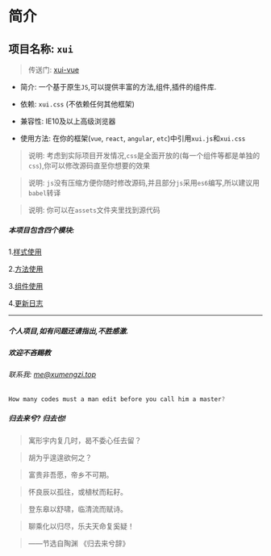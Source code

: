 <link rel="stylesheet" type="text/css" href="./assets/xui.css">
<script type="text/javascript" src="./assets/xui.js"></script>

# 简介

## 项目名称: `xui`

>传送门: [xui-vue](http://xumengzi.top/gitbook/xui-vue/#/)

* 简介: 一个基于原生`JS`,可以提供丰富的方法,组件,插件的组件库.

* 依赖: `xui.css` (不依赖任何其他框架)

* 兼容性: IE10及以上高级浏览器

* 使用方法: 在你的框架(`vue`, `react`, `angular`, `etc`)中引用`xui.js`和`xui.css`

>说明: 考虑到实际项目开发情况,`css`是全面开放的(每一个组件等都是单独的`css`),你可以修改源码直至你想要的效果

>说明: `js`没有压缩方便你随时修改源码,并且部分`js`采用`es6`编写,所以建议用`babel`转译

>说明: 你可以在`assets`文件夹里找到源代码

##### 本项目包含四个模块:
1.[样式使用](styles/README.md)

2.[方法使用](methods/README.md)

3.[组件使用](plugins/README.md)

4.[更新日志](others/changeLog.md)

***

##### 个人项目,如有问题还请指出,不胜感激.
##### 欢迎不吝赐教
###### 联系我: *me@xumengzi.top*

```js
How many codes must a man edit before you call him a master?
```

##### 归去来兮? 归去也!

>寓形宇内复几时，曷不委心任去留？

>胡为乎遑遑欲何之？

>富贵非吾愿，帝乡不可期。

>怀良辰以孤往，或植杖而耘耔。

>登东皋以舒啸，临清流而赋诗。

>聊乘化以归尽，乐夫天命复奚疑！

>——节选自陶渊  《归去来兮辞》